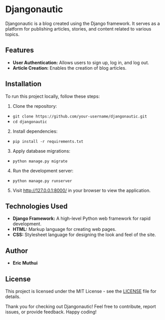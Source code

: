 # Djangonautic

Djangonautic is a blog created using the Django framework. It serves as a platform for publishing articles, stories, and content related to various topics.

## Features

- **User Authentication:** Allows users to sign up, log in, and log out.
- **Article Creation:** Enables the creation of blog articles.

## Installation

To run this project locally, follow these steps:

1. Clone the repository:
- `git clone https://github.com/your-username/djangonautic.git`
- `cd djangonautic`

2. Install dependencies:
- `pip install -r requirements.txt`

3. Apply database migrations:
- `python manage.py migrate`

4. Run the development server:
- `python manage.py runserver`

5. Visit http://127.0.0.1:8000/ in your browser to view the application.


## Technologies Used

- **Django Framework:** A high-level Python web framework for rapid development.
- **HTML:** Markup language for creating web pages.
- **CSS:** Stylesheet language for designing the look and feel of the site.

## Author

- **Eric Muthui**


## License

This project is licensed under the MIT License - see the [LICENSE](LICENSE) file for details.

Thank you for checking out Djangonautic! Feel free to contribute, report issues, or provide feedback. Happy coding!